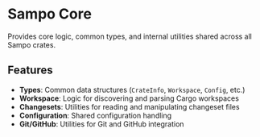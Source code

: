 # Sampo Core

Provides core logic, common types, and internal utilities shared across all Sampo crates.

## Features

- **Types**: Common data structures (`CrateInfo`, `Workspace`, `Config`, etc.)
- **Workspace**: Logic for discovering and parsing Cargo workspaces
- **Changesets**: Utilities for reading and manipulating changeset files
- **Configuration**: Shared configuration handling
- **Git/GitHub**: Utilities for Git and GitHub integration
